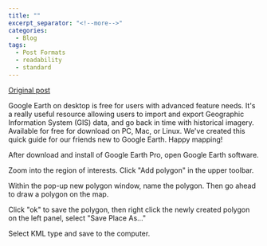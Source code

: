 ```yaml
---
title: ""
excerpt_separator: "<!--more-->"
categories:
  - Blog
tags:
  - Post Formats
  - readability
  - standard
---
```

[Original post](https://www.citizensciencegis.org/blog/how-to-create-region-of-interest-roi-in-google-earth-desktop-using-kml-file)

Google Earth on desktop is free for users with advanced feature needs. It's a really useful resource allowing users to import and export Geographic Information System (GIS) data, and go back in time with historical imagery. Available for free for download on PC, Mac, or Linux. We've created this quick guide for our friends new to Google Earth. Happy mapping!

After download and install of Google Earth Pro, open Google Earth software.


Zoom into the region of interests. Click "Add polygon" in the upper toolbar.


Within the pop-up new polygon window, name the polygon. Then go ahead to draw a polygon on the map.


Click "ok" to save the polygon, then right click the newly created polygon on the left panel, select "Save Place As..."


Select KML type and save to the computer.